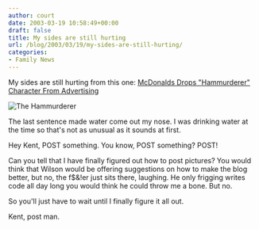 ```yaml
---
author: court
date: 2003-03-19 10:58:49+00:00
draft: false
title: My sides are still hurting
url: /blog/2003/03/19/my-sides-are-still-hurting/
categories:
- Family News
---
```


My sides are still hurting from this one:  [McDonalds Drops "Hammurderer" Character From Advertising](http://theonion.com/onion3910/hammurderer.html)

![The Hammurderer](http://graphics.theonion.com/pics_3910/hammurderer.jpg)


The last sentence made water come out my nose.  I was drinking water at the time so that's not as unusual as it sounds at first.

Hey Kent, POST something. You know, POST something?  POST!

Can you tell that I have finally figured out how to post pictures?  You would think that Wilson would be offering suggestions on how to make the blog better, but no, the f$&!er just sits there, laughing.  He only frigging writes code all day long you would think he could throw me a bone.  But no.

So you'll just have to wait until I finally figure it all out.

Kent, post man.
